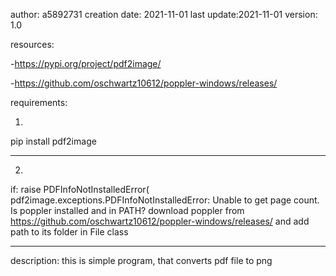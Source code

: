 author: a5892731
creation date: 2021-11-01
last update:2021-11-01
version: 1.0

resources:

-https://pypi.org/project/pdf2image/

-https://github.com/oschwartz10612/poppler-windows/releases/


requirements:

1) 
pip install pdf2image

------------------------------

2)
if:
    raise PDFInfoNotInstalledError(
    pdf2image.exceptions.PDFInfoNotInstalledError: Unable to get page count. Is poppler installed and in PATH?
download poppler from https://github.com/oschwartz10612/poppler-windows/releases/ and add path to its folder in File class

------------------------------

description:
this is simple program, that converts pdf file to png
